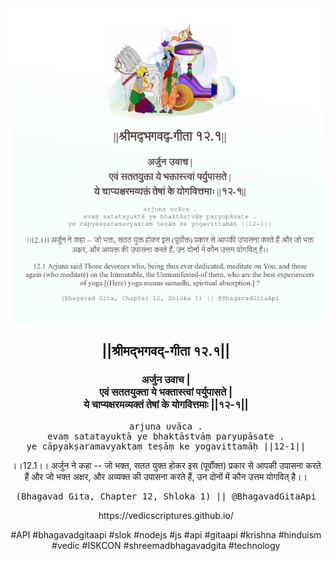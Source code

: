 <img src="../../asset/BG_12_1.png"/>
<center><h2>||श्रीमद्‍भगवद्‍-गीता १२.१||</h2>
<h3>अर्जुन उवाच |<br/>एवं सततयुक्ता ये भक्तास्त्वां पर्युपासते |<br/>ये चाप्यक्षरमव्यक्तं तेषां के योगवित्तमाः ||१२-१||</h3>
<pre>arjuna uvāca .<br/>evaṃ satatayuktā ye bhaktāstvāṃ paryupāsate .<br/>ye cāpyakṣaramavyaktaṃ teṣāṃ ke yogavittamāḥ ||12-1||</pre>
<p>।।12.1।। अर्जुन ने कहा -- जो भक्त, सतत युक्त होकर इस (पूर्वोक्त) प्रकार से आपकी उपासना करते हैं और जो भक्त अक्षर, और अव्यक्त की उपासना करते हैं, उन दोनों में कौन उत्तम योगवित् है।।</p>
<pre>(Bhagavad Gita, Chapter 12, Shloka 1) || @BhagavadGitaApi</pre><p>https://vedicscriptures.github.io/</p><p>#API #bhagavadgitaapi #slok #nodejs #js #api #gitaapi #krishna #hinduism #vedic #ISKCON #shreemadbhagavadgita #technology</p></center>